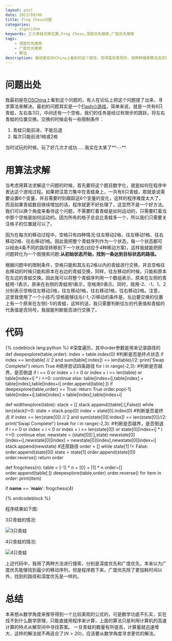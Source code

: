 ```yaml
---
layout: post
date: 2013/09/06
title: Frog Chess问题
categories: 
    - algorithm
keywords: 三只青蛙交换位置,Frog Chess,深度优先搜索,广度优先搜索
tags: 
    - 深度优先搜索
    - 广度优先搜索
    - 算法
description: 最初是在OSChina上看到的这个题目，觉得蛮有意思的，用两种搜索算法去实现了一下，现在把过程记录下来。
---
```


# 问题出处

我最初是在[OSChina](http://www.oschina.net/question/136226_122187)上看到这个问题的，有人在论坛上把这个问题提了出来，寻求算法来解决。最初的问题其实是一个[Flash小游戏](http://s15.photobucket.com/user/hilllynx/media/9242c12c.swf.html)，简单来说，就是一共有6只青蛙，左右各3只，中间还有一个空格，我们的任务是经过有限步的跳跃，将左右青蛙的位置交换。交换的时候会有一些限制条件：

1. 青蛙只能前进，不能后退
2. 每次只能前进1格或2格

当时试玩的时候，玩了好几次才成功……我实在太笨了**-.-**.

# 用算法求解

当考虑用算法求解这个问题的时候，首先要将这个题目数字化，就是如何在程序中表达这个游戏过程。如果把注意力集中在青蛙身上，一共有6只青蛙，那就是说需要设置6个变量，并且需要时刻跟踪这6个变量的变化，这样的程序难度太大了，而且如果青蛙数目继续增加的话，程序就更不好处理了，这显然不是一个好方法。我们可以换个角度来看待这个问题，不需要盯着青蛙是如何运动的，只需要盯着当中那个空格是如何运动的。因为所有的格子总会比青蛙多一个，所以我们只需要关注格子的位置就可以了。

因为在每次的移动过程中，空格只有四种情况:往左移动2格、往左移动1格、往右移动2格、往右移动1格。因此我把整个青蛙序列作为一个状态，每一个状态都可以经由4条不同的路径转移到下一个状态(对应于4种移动方案)，这样我就能把原问题转化为一个图搜索问题:**从初始状态开始，找到一条达到目标状态的路径。**

根据问题中的限制条件，空格只能和其左右2格以内的青蛙进行交换，并且空格往右移动的时候只能和原本在右边的青蛙交换，同样，往左移动的时候，只能和原本在左边的青蛙交换。因此我可以将整个青蛙序列用一个数组表示，原来在左侧的青蛙用-1表示，原来在右侧的青蛙用1表示，空格用0表示。同时，我用-2、-1、1、2分别表示空格往左移动2格，往左移动1格，往右移动1格，往右移动2格。注意，这里我使用了一个小技巧:空格能够往左(-1,-2)移动的条件是，左边要交换的位置上有一个原来在左侧(-1)的青蛙，这样的话，我只需要判断往左的代表值和青蛙的代表值是否同号，我就能判断能否进行交换了。

# 代码

{% codeblock lang:python %}
#深度遍历，其中order参数是用来记录路径的
def deepexplore(table,order):
    index = table.index(0)
    #判断是否是终点状态
    if index == len(table) // 2 and sum(table[:index]) == len(table)//2:
        print('Swap Complete!')
        return True
    #顺序尝试四条路径
    for i in range(-2,3):
        #判断是否越界，是否倒退
        if i == 0 or index + i < 0 or index + i >= len(table) or table[index+i] * i <=0:
            continue
        else:
            table[index+i],table[index] = table[index],table[index+i]
            order.append(table[:])
            if deepexplore(table,order) == True:
                return True
            order.pop(-1)
            table[index+i],table[index] = table[index],table[index+i]


def widthexplore(table):
    stack = []
    stack.append((table[:],False))
    while len(stack)!=0:
        state = stack.pop(0)
        index = state[0].index(0)
        #判断是否是终点
        if index == len(state[0]) // 2 and sum(state[0][:index]) == len(state[0])//2:
            print('Swap Complete!')
            break
        for i in range(-2,3):
            #判断是否越界，是否倒退
            if i == 0 or index + i < 0 or index + i >= len(state[0]) or state[0][index+i] * i <=0:
                continue
            else:
                newstate = (state[0][:],state)
                newstate[0][index+i],newstate[0][index] = newstate[0][index],newstate[0][index+i]
                stack.append(newstate)
    #还原路径
    order = []
    while state[1] != False:
        order.append(state[0])
        state = state[1]
    order.append(state[0])
    order.reverse()
    return order

def frogchess(n):
    table = [-1] * n + [0] + [1] * n
    order=[]
    order.append(table[:])
    deepexplore(table,order)
    order.reverse()
    for item in order:
        print(item)


if __name__ == '__main__':
    frogchess(4)

{% endcodeblock %}

程序结果如下图:

3只青蛙的情况:

![3只青蛙](/assets/image/posts/2013-9-6-Frog-Chess-1.png)

4只青蛙的情况:

![4只青蛙](/assets/image/posts/2013-9-6-Frog-Chess-2.png)

上述代码中，我用了两种方法进行搜索，分别是深度优先和广度优先，本来以为广度优先能够找到最少的移动序列，但是程序跑下来，广度优先除了更加耗时间以外，找到的路径和深度优先是一样的。

# 总结

本来想从数学角度来推导得到一个比较美观的公式的，可是数学功底不扎实，实在找不到什么数学原理，只能直接用程序来计算，上面的算法只是利用计算机的高速计算的特点从解空间中寻找答案。 一旦青蛙的数量有所提高，计算量就迅速增大，这样的解法就不再适合了($N>20$)，应该要从数学角度寻求更优的解法。



